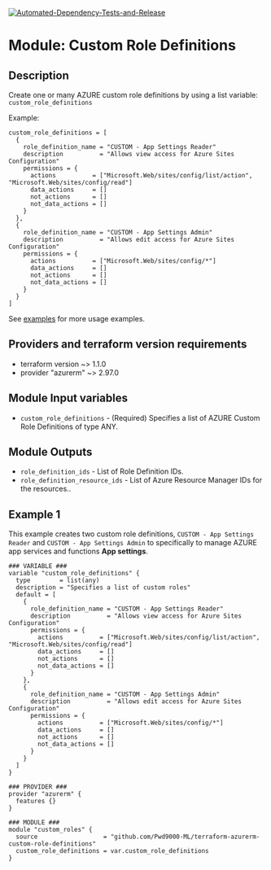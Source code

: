 [![Automated-Dependency-Tests-and-Release](https://github.com/Pwd9000-ML/terraform-azurerm-custom-role-definitions/actions/workflows/dependency-tests.yml/badge.svg)](https://github.com/Pwd9000-ML/terraform-azurerm-custom-role-definitions/actions/workflows/dependency-tests.yml)

# Module: Custom Role Definitions

## Description

Create one or many AZURE custom role definitions by using a list variable: `custom_role_definitions`

Example:

```hcl
custom_role_definitions = [
  {
    role_definition_name = "CUSTOM - App Settings Reader"
    description          = "Allows view access for Azure Sites Configuration"
    permissions = {
      actions          = ["Microsoft.Web/sites/config/list/action", "Microsoft.Web/sites/config/read"]
      data_actions     = []
      not_actions      = []
      not_data_actions = []
    }
  },
  {
    role_definition_name = "CUSTOM - App Settings Admin"
    description          = "Allows edit access for Azure Sites Configuration"
    permissions = {
      actions          = ["Microsoft.Web/sites/config/*"]
      data_actions     = []
      not_actions      = []
      not_data_actions = []
    }
  }
]
```

See [examples](https://github.com/Pwd9000-ML/terraform-azurerm-custom-role-definitions/tree/master/examples/example_01) for more usage examples.  
## Providers and terraform version requirements
  
- terraform version ~> 1.1.0
- provider "azurerm" ~> 2.97.0
  
## Module Input variables

- `custom_role_definitions` - (Required) Specifies a list of AZURE Custom Role Definitions of type ANY.

## Module Outputs

- `role_definition_ids` - List of Role Definition IDs.
- `role_definition_resource_ids` -  List of Azure Resource Manager IDs for the resources..

## Example 1

This example creates two custom role definitions, `CUSTOM - App Settings Reader` and `CUSTOM - App Settings Admin` to specifically to manage AZURE app services and functions **App settings**.  

```hcl
### VARIABLE ###
variable "custom_role_definitions" {
  type        = list(any)
  description = "Specifies a list of custom roles"
  default = [
    {
      role_definition_name = "CUSTOM - App Settings Reader"
      description          = "Allows view access for Azure Sites Configuration"
      permissions = {
        actions          = ["Microsoft.Web/sites/config/list/action", "Microsoft.Web/sites/config/read"]
        data_actions     = []
        not_actions      = []
        not_data_actions = []
      }
    },
    {
      role_definition_name = "CUSTOM - App Settings Admin"
      description          = "Allows edit access for Azure Sites Configuration"
      permissions = {
        actions          = ["Microsoft.Web/sites/config/*"]
        data_actions     = []
        not_actions      = []
        not_data_actions = []
      }
    }
  ]
}

### PROVIDER ###
provider "azurerm" {
  features {}
}

### MODULE ###
module "custom_roles" {
  source                  = "github.com/Pwd9000-ML/terraform-azurerm-custom-role-definitions"
  custom_role_definitions = var.custom_role_definitions
}
```

